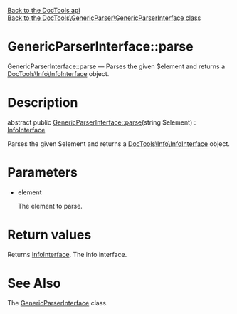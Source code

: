 [Back to the DocTools api](https://github.com/lingtalfi/DocTools/blob/master/doc/api/DocTools.md)<br>
[Back to the DocTools\GenericParser\GenericParserInterface class](https://github.com/lingtalfi/DocTools/blob/master/doc/api/DocTools/GenericParser/GenericParserInterface.md)


GenericParserInterface::parse
================



GenericParserInterface::parse — Parses the given $element and returns a [DocTools\Info\InfoInterface](https://github.com/lingtalfi/DocTools/blob/master/doc/api/DocTools/Info/InfoInterface.md) object.




Description
================


abstract public [GenericParserInterface::parse](https://github.com/lingtalfi/DocTools/blob/master/doc/api/DocTools/GenericParser/GenericParserInterface/parse.md)(string $element) : [InfoInterface](https://github.com/lingtalfi/DocTools/blob/master/doc/api/DocTools/Info/InfoInterface.md)




Parses the given $element and returns a [DocTools\Info\InfoInterface](https://github.com/lingtalfi/DocTools/blob/master/doc/api/DocTools/Info/InfoInterface.md) object.




Parameters
================


- element

    The element to parse.


Return values
================

Returns [InfoInterface](https://github.com/lingtalfi/DocTools/blob/master/doc/api/DocTools/Info/InfoInterface.md).
The info interface.






See Also
================

The [GenericParserInterface](https://github.com/lingtalfi/DocTools/blob/master/doc/api/DocTools/GenericParser/GenericParserInterface.md) class.
